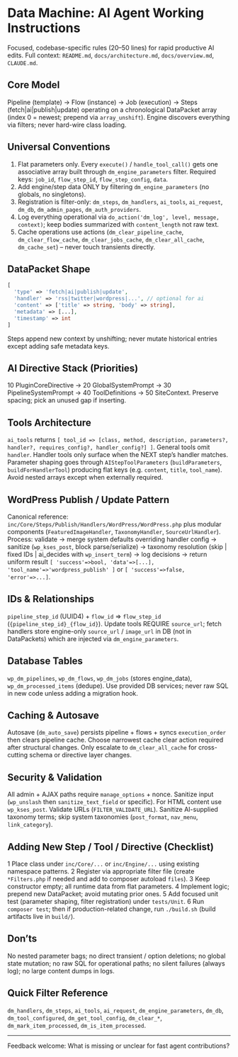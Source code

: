 # Data Machine: AI Agent Working Instructions

Focused, codebase-specific rules (20–50 lines) for rapid productive AI edits. Full context: `README.md`, `docs/architecture.md`, `docs/overview.md`, `CLAUDE.md`.

## Core Model
Pipeline (template) → Flow (instance) → Job (execution) → Steps (fetch|ai|publish|update) operating on a chronological DataPacket array (index 0 = newest; prepend via `array_unshift`). Engine discovers everything via filters; never hard-wire class loading.

## Universal Conventions
1. Flat parameters only. Every `execute()` / `handle_tool_call()` gets one associative array built through `dm_engine_parameters` filter. Required keys: `job_id`, `flow_step_id`, `flow_step_config`, `data`.
2. Add engine/step data ONLY by filtering `dm_engine_parameters` (no globals, no singletons).
3. Registration is filter-only: `dm_steps`, `dm_handlers`, `ai_tools`, `ai_request`, `dm_db`, `dm_admin_pages`, `dm_auth_providers`.
4. Log everything operational via `do_action('dm_log', level, message, context)`; keep bodies summarized with `content_length` not raw text.
5. Cache operations use actions (`dm_clear_pipeline_cache`, `dm_clear_flow_cache`, `dm_clear_jobs_cache`, `dm_clear_all_cache`, `dm_cache_set`) – never touch transients directly.

## DataPacket Shape
```php
[
  'type' => 'fetch|ai|publish|update',
  'handler' => 'rss|twitter|wordpress|...', // optional for ai
  'content' => ['title' => string, 'body' => string],
  'metadata' => [...],
  'timestamp' => int
]
```
Steps append new context by unshifting; never mutate historical entries except adding safe metadata keys.

## AI Directive Stack (Priorities)
10 PluginCoreDirective → 20 GlobalSystemPrompt → 30 PipelineSystemPrompt → 40 ToolDefinitions → 50 SiteContext. Preserve spacing; pick an unused gap if inserting.

## Tools Architecture
`ai_tools` returns `[ tool_id => [class, method, description, parameters?, handler?, requires_config?, handler_config?] ]`. General tools omit `handler`. Handler tools only surface when the NEXT step’s handler matches. Parameter shaping goes through `AIStepToolParameters` (`buildParameters`, `buildForHandlerTool`) producing flat keys (e.g. `content`, `title`, `tool_name`). Avoid nested arrays except when externally required.

## WordPress Publish / Update Pattern
Canonical reference: `inc/Core/Steps/Publish/Handlers/WordPress/WordPress.php` plus modular components (`FeaturedImageHandler`, `TaxonomyHandler`, `SourceUrlHandler`). Process: validate → merge system defaults overriding handler config → sanitize (`wp_kses_post`, block parse/serialize) → taxonomy resolution (skip | fixed IDs | ai_decides with `wp_insert_term`) → log decisions → return uniform result `[ 'success'=>bool, 'data'=>[...], 'tool_name'=>'wordpress_publish' ]` or `[ 'success'=>false, 'error'=>...]`.

## IDs & Relationships
`pipeline_step_id` (UUID4) + `flow_id` => `flow_step_id` (`{pipeline_step_id}_{flow_id}`). Update tools REQUIRE `source_url`; fetch handlers store engine-only `source_url` / `image_url` in DB (not in DataPackets) which are injected via `dm_engine_parameters`.

## Database Tables
`wp_dm_pipelines`, `wp_dm_flows`, `wp_dm_jobs` (stores engine_data), `wp_dm_processed_items` (dedupe). Use provided DB services; never raw SQL in new code unless adding a migration hook.

## Caching & Autosave
Autosave (`dm_auto_save`) persists pipeline + flows + syncs `execution_order` then clears pipeline cache. Choose narrowest cache clear action required after structural changes. Only escalate to `dm_clear_all_cache` for cross-cutting schema or directive layer changes.

## Security & Validation
All admin + AJAX paths require `manage_options` + nonce. Sanitize input (`wp_unslash` then `sanitize_text_field` or specific). For HTML content use `wp_kses_post`. Validate URLs (`FILTER_VALIDATE_URL`). Sanitize AI-supplied taxonomy terms; skip system taxonomies (`post_format`, `nav_menu`, `link_category`).

## Adding New Step / Tool / Directive (Checklist)
1 Place class under `inc/Core/...` or `inc/Engine/...` using existing namespace patterns.
2 Register via appropriate filter file (create `*Filters.php` if needed and add to composer autoload `files`).
3 Keep constructor empty; all runtime data from flat parameters.
4 Implement logic; prepend new DataPacket; avoid mutating prior ones.
5 Add focused unit test (parameter shaping, filter registration) under `tests/Unit`.
6 Run `composer test`; then if production-related change, run `./build.sh` (build artifacts live in `build/`).

## Don’ts
No nested parameter bags; no direct transient / option deletions; no global state mutation; no raw SQL for operational paths; no silent failures (always log); no large content dumps in logs.

## Quick Filter Reference
`dm_handlers`, `dm_steps`, `ai_tools`, `ai_request`, `dm_engine_parameters`, `dm_db`, `dm_tool_configured`, `dm_get_tool_config`, `dm_clear_*`, `dm_mark_item_processed`, `dm_is_item_processed`.

---
Feedback welcome: What is missing or unclear for fast agent contributions?
